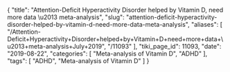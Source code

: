 {
    "title": "Attention-Deficit Hyperactivity Disorder helped by Vitamin D, need more data \u2013 meta-analysis",
    "slug": "attention-deficit-hyperactivity-disorder-helped-by-vitamin-d-need-more-data-meta-analysis",
    "aliases": [
        "/Attention-Deficit+Hyperactivity+Disorder+helped+by+Vitamin+D+need+more+data+\u2013+meta-analysis+July+2019",
        "/11093"
    ],
    "tiki_page_id": 11093,
    "date": "2019-08-22",
    "categories": [
        "Meta-analysis of Vitamin D",
        "ADHD"
    ],
    "tags": [
        "ADHD",
        "Meta-analysis of Vitamin D"
    ]
}